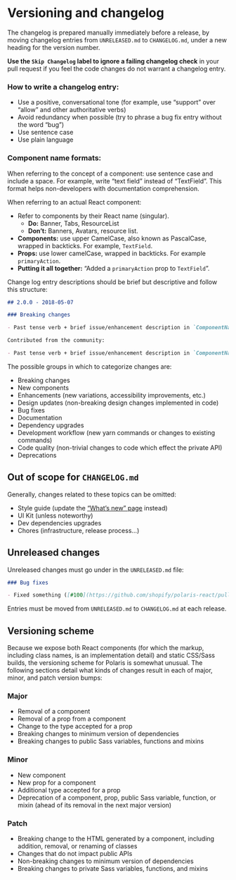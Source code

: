 # Versioning and changelog

The changelog is prepared manually immediately before a release, by moving changelog entries from `UNRELEASED.md` to `CHANGELOG.md`, under a new heading for the version number.

**Use the `Skip Changelog` label to ignore a failing changelog check** in your pull request if you feel the code changes do not warrant a changelog entry.

### How to write a changelog entry:

- Use a positive, conversational tone (for example, use “support” over “allow” and other authoritative verbs)
- Avoid redundancy when possible (try to phrase a bug fix entry without the word “bug”)
- Use sentence case
- Use plain language

### Component name formats:

When referring to the concept of a component: use sentence case and include a space. For example, write “text field” instead of “TextField”. This format helps non-developers with documentation comprehension.

When referring to an actual React component:

- Refer to components by their React name (singular).
  - **Do:** Banner, Tabs, ResourceList
  - **Don’t:** Banners, Avatars, resource list.
- **Components:** use upper CamelCase, also known as PascalCase, wrapped in backticks. For example, `TextField`.
- **Props:** use lower camelCase, wrapped in backticks. For example `primaryAction`.
- **Putting it all together:** “Added a `primaryAction` prop to `TextField`”.

Change log entry descriptions should be brief but descriptive and follow this structure:

```md
## 2.0.0 - 2018-05-07

### Breaking changes

- Past tense verb + brief issue/enhancement description in `ComponentName` ([#100](https://github.com/shopify/polaris-react/pull/100))

Contributed from the community:

- Past tense verb + brief issue/enhancement description in `ComponentName` ([#100](https://github.com/shopify/polaris-react/pull/100)) (thanks [@username](https://github.com/username) for the [original issue](issue link)) and/or (thanks [@username](https://github.com/username) for the [pull request](pull request link))
```

The possible groups in which to categorize changes are:

- Breaking changes
- New components
- Enhancements (new variations, accessibility improvements, etc.)
- Design updates (non-breaking design changes implemented in code)
- Bug fixes
- Documentation
- Dependency upgrades
- Development workflow (new yarn commands or changes to existing commands)
- Code quality (non-trivial changes to code which effect the private API)
- Deprecations

## Out of scope for `CHANGELOG.md`

Generally, changes related to these topics can be omitted:

- Style guide (update the [“What’s new” page](https://github.com/Shopify/polaris-styleguide/tree/master/pages/whats-new) instead)
- UI Kit (unless noteworthy)
- Dev dependencies upgrades
- Chores (infrastructure, release process…)

## Unreleased changes

Unreleased changes must go under in the `UNRELEASED.md` file:

```md
### Bug fixes

- Fixed something ([#100](https://github.com/shopify/polaris-react/pull/100))
```

Entries must be moved from `UNRELEASED.md` to `CHANGELOG.md` at each release.

## Versioning scheme

Because we expose both React components (for which the markup, including class names, is an implementation detail) and static CSS/Sass builds, the versioning scheme for Polaris is somewhat unusual. The following sections detail what kinds of changes result in each of major, minor, and patch version bumps:

### Major

- Removal of a component
- Removal of a prop from a component
- Change to the type accepted for a prop
- Breaking changes to minimum version of dependencies
- Breaking changes to public Sass variables, functions and mixins

### Minor

- New component
- New prop for a component
- Additional type accepted for a prop
- Deprecation of a component, prop, public Sass variable, function, or mixin (ahead of its removal in the next major version)

### Patch

- Breaking change to the HTML generated by a component, including addition, removal, or renaming of classes
- Changes that do not impact public APIs
- Non-breaking changes to minimum version of dependencies
- Breaking changes to private Sass variables, functions, and mixins
